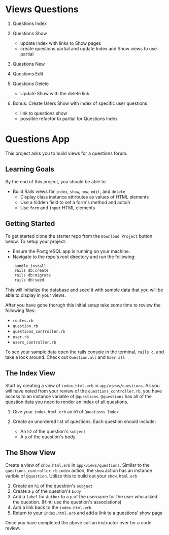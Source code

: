 # Views Questions

1. Questions Index
2. Questions Show
    - update Index with links to Show pages
    - create questions partial and update Index and Show views to use partial
3. Questions New
4. Questions Edit
5. Questions Delete
    - Update Show with the delete link

6. Bonus: Create Users Show with index of specific user questions
    - link to questions show
    - possible refactor to partial for Questions Index

# Questions App

This project asks you to build views for a questions forum.

## Learning Goals
By the end of this project, you should be able to
* Build Rails views for `index`, `show`, `new`, `edit`, and `delete` 
    - Display class instance attirbutes as values of HTML elements
    - Use a hidden field to set a form's method and actoin
    - Use `form` and `input` HTML elements

## Getting Started

To get started clone the starter repo from the `Download Project` button below.
To setup your project:
* Ensure the PostgreSQL app is running on your machine.
* Navigate to the repo's root directory and run the following:

```sh
    bundle install
    rails db:create
    rails db:migrate
    rails db:seed
```
This will initialize the database and seed it with sample data that you will be
able to display in your views.

After you have gone thorugh this initial setup take some time to review the 
following files:
* `routes.rb`
* `question.rb`
* `questions_controller.rb`
* `user.rb`
* `users_controller.rb`

To see your sample data open the rails console in the terminal, `rails c`, and
take a look around. Check out `Question.all` and `User.all`

## The Index View

Start by creating a view of `index.html.erb` in `app/views/questions`. As you 
will have noted from your review of the `questions_controller.rb`, you have 
access to an instance variable of `@questions`. `@questions` has all of the 
question data you need to render an index of all questions.

1. Give your `index.html.erb` an h1 of `Questions Index`

2. Create an unordered list of questions. Each question should include:
    - An `h2` of the question's `subject`
    - A `p` of the question's body

## The Show View

Create a view of `show.html.erb` in `app/views/questions`. Similar to the 
`questions_controller.rb` `index` action, the `show` action has an instance
varible of `@question`. Utilize this to build out your `show.html.erb`

1. Create an `h1` of the question's `subject`
2. Create a `p` of the question's `body`
3. Add a `label` for `Author` to a `p` of the username for the user who asked 
    the question. (Hint: use the question's associations)
4. Add a link back to the `index.html.erb`
5. Return to your `index.html.erb` and add a link to a questions' show page

Once you have completed the above call an instructor over for a code review.